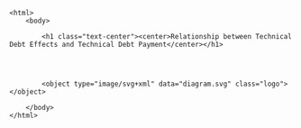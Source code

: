 
	<html>
		<body>
      
			<h1 class="text-center"><center>Relationship between Technical Debt Effects and Technical Debt Payment</center></h1>
			
			
			
	
			<object type="image/svg+xml" data="diagram.svg" class="logo"></object>
			
		</body>
	</html>
